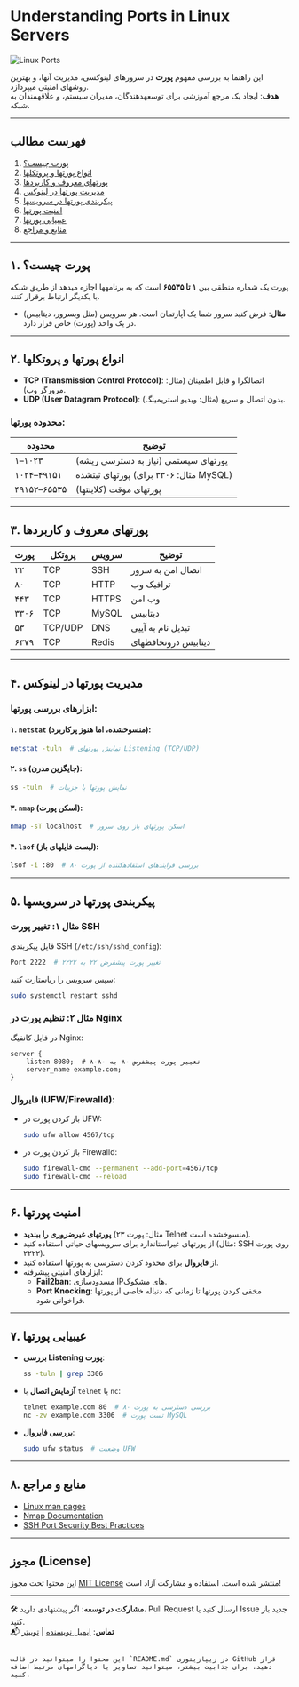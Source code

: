 # Understanding Ports in Linux Servers

![Linux Ports](https://via.placeholder.com/1200x400?text=Linux+Server+Ports+Guide)

این راهنما به بررسی مفهوم **پورت** در سرورهای لینوکسی، مدیریت آنها، و بهترین روشهای امنیتی میپردازد.  
**هدف**: ایجاد یک مرجع آموزشی برای توسعهدهندگان، مدیران سیستم، و علاقهمندان به شبکه.

---

## فهرست مطالب
1. [پورت چیست؟](#۱-پورت-چیست)  
2. [انواع پورتها و پروتکلها](#۲-انواع-پورتها-و-پروتکلها)  
3. [پورتهای معروف و کاربردها](#۳-پورتهای-معروف-و-کاربردها)  
4. [مدیریت پورتها در لینوکس](#۴-مدیریت-پورتها-در-لینوکس)  
5. [پیکربندی پورتها در سرویسها](#۵-پیکربندی-پورتها-در-سرویسها)  
6. [امنیت پورتها](#۶-امنیت-پورتها)  
7. [عیبیابی پورتها](#۷-عیبیابی-پورتها)  
8. [منابع و مراجع](#۸-منابع-و-مراجع)  

---

## ۱. پورت چیست؟
پورت یک شماره منطقی بین **۱ تا ۶۵۵۳۵** است که به برنامهها اجازه میدهد از طریق شبکه با یکدیگر ارتباط برقرار کنند.  
- **مثال**: فرض کنید سرور شما یک آپارتمان است. هر سرویس (مثل وبسرور، دیتابیس) در یک واحد (پورت) خاص قرار دارد.

---

## ۲. انواع پورتها و پروتکلها
- **TCP (Transmission Control Protocol)**: اتصالگرا و قابل اطمینان (مثال: مرورگر وب).  
- **UDP (User Datagram Protocol)**: بدون اتصال و سریع (مثال: ویدیو استریمینگ).  

### محدوده پورتها:
| محدوده       | توضیح                     |
|--------------|---------------------------|
| ۱–۱۰۲۳      | پورتهای سیستمی (نیاز به دسترسی ریشه) |
| ۱۰۲۴–۴۹۱۵۱  | پورتهای ثبتشده (مثال: ۳۳۰۶ برای MySQL) |
| ۴۹۱۵۲–۶۵۵۳۵ | پورتهای موقت (کلاینتها) |

---

## ۳. پورتهای معروف و کاربردها
| پورت | پروتکل | سرویس               | توضیح                  |
|------|---------|---------------------|------------------------|
| ۲۲   | TCP     | SSH                 | اتصال امن به سرور     |
| ۸۰   | TCP     | HTTP                | ترافیک وب             |
| ۴۴۳  | TCP     | HTTPS               | وب امن                |
| ۳۳۰۶ | TCP     | MySQL               | دیتابیس              |
| ۵۳   | TCP/UDP | DNS                 | تبدیل نام به آیپی     |
| ۶۳۷۹ | TCP     | Redis               | دیتابیس درونحافظهای |

---

## ۴. مدیریت پورتها در لینوکس

### ابزارهای بررسی پورتها:
#### ۱. **`netstat`** (منسوخشده، اما هنوز پرکاربرد):
```bash
netstat -tuln  # نمایش پورتهای Listening (TCP/UDP)
```

#### ۲. **`ss`** (جایگزین مدرن):
```bash
ss -tuln  # نمایش پورتها با جزییات
```

#### ۳. **`nmap`** (اسکن پورت):
```bash
nmap -sT localhost  # اسکن پورتهای باز روی سرور
```

#### ۴. **`lsof`** (لیست فایلهای باز):
```bash
lsof -i :80  # بررسی فرایندهای استفادهکننده از پورت ۸۰
```

---

## ۵. پیکربندی پورتها در سرویسها

### مثال ۱: تغییر پورت SSH
فایل پیکربندی SSH (`/etc/ssh/sshd_config`):
```bash
Port 2222  # تغییر پورت پیشفرض ۲۲ به ۲۲۲۲
```
سپس سرویس را ریاستارت کنید:
```bash
sudo systemctl restart sshd
```

### مثال ۲: تنظیم پورت در Nginx
در فایل کانفیگ Nginx:
```nginx
server {
    listen 8080;  # تغییر پورت پیشفرض ۸۰ به ۸۰۸۰
    server_name example.com;
}
```

### فایروال (UFW/Firewalld):
- باز کردن پورت در UFW:
  ```bash
  sudo ufw allow 4567/tcp
  ```
- باز کردن پورت در Firewalld:
  ```bash
  sudo firewall-cmd --permanent --add-port=4567/tcp
  sudo firewall-cmd --reload
  ```

---

## ۶. امنیت پورتها
- **پورتهای غیرضروری را ببندید** (مثال: پورت ۲۳ Telnet منسوخشده است).
- از پورتهای غیراستاندارد برای سرویسهای حیاتی استفاده کنید (مثال: SSH روی پورت ۲۲۲۲).
- از **فایروال** برای محدود کردن دسترسی به پورتها استفاده کنید.
- ابزارهای امنیتی پیشرفته:
  - **Fail2ban**: مسدودسازی IPهای مشکوک.
  - **Port Knocking**: مخفی کردن پورتها تا زمانی که دنباله خاصی از پورتها فراخوانی شود.

---

## ۷. عیبیابی پورتها
- **بررسی Listening پورت**:
  ```bash
  ss -tuln | grep 3306
  ```
- **آزمایش اتصال** با `telnet` یا `nc`:
  ```bash
  telnet example.com 80  # بررسی دسترسی به پورت ۸۰
  nc -zv example.com 3306  # تست پورت MySQL
  ```
- **بررسی فایروال**:
  ```bash
  sudo ufw status  # وضعیت UFW
  ```

---

## ۸. منابع و مراجع
- [Linux man pages](https://man7.org/linux/man-pages/)  
- [Nmap Documentation](https://nmap.org/docs.html)  
- [SSH Port Security Best Practices](https://www.ssh.com/academy/ssh/port)  

---

## مجوز (License)
این محتوا تحت مجوز [MIT License](LICENSE) منتشر شده است. استفاده و مشارکت آزاد است!

---

🛠️ **مشارکت در توسعه**: اگر پیشنهادی دارید، Pull Request ارسال کنید یا Issue جدید باز کنید.  
📬 **تماس**: [ایمیل نویسنده](mailto:mehrzero@gmail.com) | [توییتر]([https://twitter.com/example](https://x.com/@mehrzero))

```

این محتوا را میتوانید در قالب `README.md` در ریپازیتوری GitHub قرار دهید. برای جذابیت بیشتر، میتوانید تصاویر یا دیاگرامهای مرتبط اضافه کنید.
